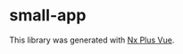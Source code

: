 # small-app

This library was generated with [Nx Plus Vue](https://github.com/ZachJW34/nx-plus/tree/master/libs/vue).

